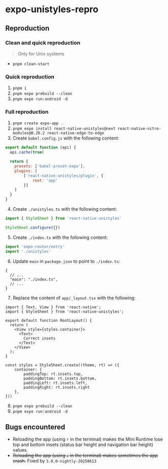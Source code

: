 # expo-unistyles-repro

## Reproduction

### Clean and quick reproduction

> Only for Unix systems

- `pnpm clean-start`

### Quick reproduction

1. `pnpm i`
2. `pnpm expo prebuild --clean`
3. `pnpm expo run:android -d`

### Full reproduction

1. `pnpm create expo-app .`
2. `pnpm expo install react-native-unistyles@next react-native-nitro-modules@0.26.2 react-native-edge-to-edge`
3. Create `babel.config.js` with the following content:
```js
export default function (api) {
  api.cache(true)

  return {
    presets: ['babel-preset-expo'],
    plugins: [
        ['react-native-unistyles/plugin', {
            root: 'app'
        }]
    ]
  }
}
```
4. Create `./unistyles.ts` with the following content:
```ts
import { StyleSheet } from 'react-native-unistyles'

StyleSheet.configure({})
```
5. Create `./index.ts` with the following content:
```ts
import 'expo-router/entry'
import './unistyles'
```
6. Update `main` in `package.json` to point to `./index.ts`:
```jsonc
{
  // ...
  "main": "./index.ts",
  // ...
}
```
7. Replace the content of `app/_layout.tsx` with the following:
```tsx
import { Text, View } from 'react-native';
import { StyleSheet } from 'react-native-unistyles';

export default function RootLayout() {
  return (
    <View style={styles.container}>
      <Text>
        Correct insets
      </Text>
    </View>
  );
}

const styles = StyleSheet.create((theme, rt) => ({
    container: {
        paddingTop: rt.insets.top,
        paddingBottom: rt.insets.bottom,
        paddingLeft: rt.insets.left,
        paddingRight: rt.insets.right
    },
}))
```
8. `pnpm expo prebuild --clean`
9. `pnpm expo run:android -d`

## Bugs encountered

- Reloading the app (using `r` in the terminal) makes the Mini Runtime lose top and bottom insets (status bar height and navigation bar height) values.
- ~~Reloading the app (using `r` in the terminal) makes sometimes the app crash.~~ Fixed by `3.0.0-nightly-20250613`
